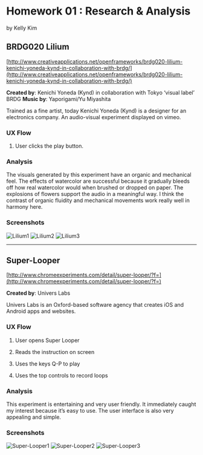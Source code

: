 # Homework 01 : Research & Analysis
by Kelly Kim

## BRDG020 Lilium
[http://www.creativeapplications.net/openframeworks/brdg020-lilium-kenichi-yoneda-kynd-in-collaboration-with-brdg/](http://www.creativeapplications.net/openframeworks/brdg020-lilium-kenichi-yoneda-kynd-in-collaboration-with-brdg/)

**Created by**: Kenichi Yoneda (Kynd) in collaboration with Tokyo ‘visual label’ BRDG
**Music by**: Yaporigami/Yu Miyashita

Trained as a fine artist, today Kenichi Yoneda (Kynd) is a designer for an electronics company.
An audio-visual experiment displayed on vimeo.

### UX Flow
1. User clicks the play button.

### Analysis
The visuals generated by this experiment have an organic and mechanical feel. The effects of watercolor are successful because it gradually bleeds off how real watercolor would when brushed or dropped on paper. The explosions of flowers support the audio in a meaningful way. I think the contrast of organic fluidity and mechanical movements work really well in harmony here.

### Screenshots

![Lilium1](http://www.creativeapplications.net/wp-content/uploads/2015/01/lilium007-800x500.jpg)
![Lilium2](http://www.creativeapplications.net/wp-content/uploads/2015/01/lilium003-800x500.jpg)
![Lilium3](http://www.creativeapplications.net/wp-content/uploads/2015/01/lilium002-800x500.jpg)

---

## Super-Looper
[http://www.chromeexperiments.com/detail/super-looper/?f=](http://www.chromeexperiments.com/detail/super-looper/?f=)

**Created by**: Univers Labs

Univers Labs is an Oxford-based software agency that creates iOS and Android apps and websites. 

### UX Flow
1. User opens Super Looper

2. Reads the instruction on screen

3. Uses the keys Q-P to play

4. Uses the top controls to record loops

### Analysis
This experiment is entertaining and very user friendly. It immediately caught my interest because it’s easy to use. The user interface is also very appealing and simple.

### Screenshots

![Super-Looper1](http://www.chromeexperiments.com/detail/super-looper/img/ahZzfmNocm9tZXhwZXJpbWVudHMtaHJkchgLEg9FeHBlcmltZW50SW1hZ2UYouymTAw/large)
![Super-Looper2](http://www.chromeexperiments.com/detail/super-looper/img/ahZzfmNocm9tZXhwZXJpbWVudHMtaHJkchgLEg9FeHBlcmltZW50SW1hZ2UYsobiTAw/large)
![Super-Looper3](http://www.chromeexperiments.com/detail/super-looper/img/ahZzfmNocm9tZXhwZXJpbWVudHMtaHJkchgLEg9FeHBlcmltZW50SW1hZ2UY8__-Sgw/large)

